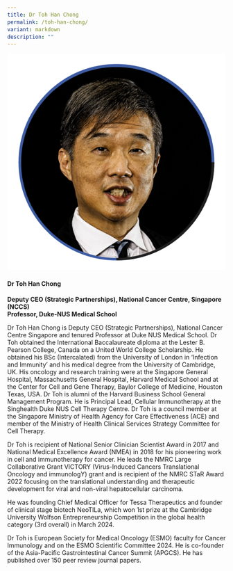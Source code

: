 ```yaml
---
title: Dr Toh Han Chong
permalink: /toh-han-chong/
variant: markdown
description: ""
---
```

<div class="row">
<div class="col is-3">
<img src="/images/Speakers_TohHanChong.png">
</div>
<div class="col is-9 speaker-details">
	<h4><b>Dr Toh Han Chong</b></h4>
<b>Deputy CEO (Strategic Partnerships), National Cancer Centre, Singapore (NCCS)<br>
	Professor, Duke-NUS Medical School</b>
	
<p>Dr Toh Han Chong is Deputy CEO (Strategic Partnerships), National Cancer Centre Singapore and tenured Professor at Duke NUS Medical School. Dr Toh obtained the International Baccalaureate diploma at the Lester B. Pearson College, Canada on a United World College Scholarship. He obtained his BSc (Intercalated) from the University of London in ‘Infection and Immunity’ and his medical degree from the University of Cambridge, UK. His oncology and research training were at the Singapore General Hospital, Massachusetts General Hospital, Harvard Medical School and at the Center for Cell and Gene Therapy, Baylor College of Medicine, Houston Texas, USA. Dr Toh is alumni of the Harvard Business School General Management Program. He is Principal Lead, Cellular Immunotherapy at the Singhealth Duke NUS Cell Therapy Centre. Dr Toh is a council member at the Singapore Ministry of Health Agency for Care Effectiveness (ACE) and member of the Ministry of Health Clinical Services Strategy Committee for Cell Therapy. </p>
<p>Dr Toh is recipient of National Senior Clinician Scientist Award in 2017 and National Medical Excellence Award (NMEA) in 2018 for his pioneering work in cell and immunotherapy for cancer. He leads the NMRC Large Collaborative Grant VICTORY (Virus-Induced Cancers Translational Oncology and immunologY) grant and is recipient of the NMRC STaR Award 2022 focusing on the translational understanding and therapeutic development for viral and non-viral hepatocellular carcinoma.</p>
<p>He was founding Chief Medical Officer for Tessa Therapeutics and founder of clinical stage biotech NeoTILa, which won 1st prize at the Cambridge University Wolfson Entrepreneurship Competition in the global health category (3rd overall) in March 2024.</p>
<p>Dr Toh is European Society for Medical Oncology (ESMO) faculty for Cancer Immunology and on the ESMO Scientific Committee 2024. He is co-founder of the Asia-Pacific Gastrointestinal Cancer Summit (APGCS). He has published over 150 peer review journal papers.
</p>
</div></div>